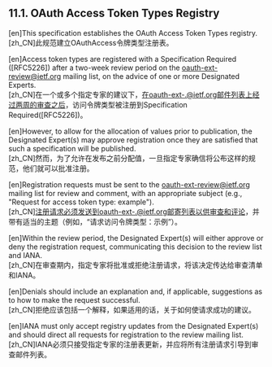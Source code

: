 ## 11.1. OAuth Access Token Types Registry  

[en]This specification establishes the OAuth Access Token Types registry.  
[zh_CN]此规范建立OAuthAccess令牌类型注册表。  
  

[en]Access token types are registered with a Specification Required ([RFC5226]) after a two-week review period on the oauth-ext-review@ietf.org mailing list, on the advice of one or more Designated Experts.  
[zh_CN]在一个或多个指定专家的建议下，在oauth-ext-.@ietf.org邮件列表上经过两周的审查之后，访问令牌类型被注册到Specification Required([RFC5226])。  
  

[en]However, to allow for the allocation of values prior to publication, the Designated Expert(s) may approve registration once they are satisfied that such a specification will be published.  
[zh_CN]然而，为了允许在发布之前分配值，一旦指定专家确信将公布这样的规范，他们就可以批准注册。  
  

[en]Registration requests must be sent to the oauth-ext-review@ietf.org mailing list for review and comment, with an appropriate subject (e.g., "Request for access token type: example").  
[zh_CN]注册请求必须发送到oauth-ext-.@ietf.org邮寄列表以供审查和评论，并带有适当的主题（例如，“请求访问令牌类型：示例”）。  
  

[en]Within the review period, the Designated Expert(s) will either approve or deny the registration request, communicating this decision to the review list and IANA.  
[zh_CN]在审查期内，指定专家将批准或拒绝注册请求，将该决定传达给审查清单和IANA。  
  

[en]Denials should include an explanation and, if applicable, suggestions as to how to make the request successful.  
[zh_CN]拒绝应该包括一个解释，如果适用的话，关于如何使请求成功的建议。  
  

[en]IANA must only accept registry updates from the Designated Expert(s) and should direct all requests for registration to the review mailing list.  
[zh_CN]IANA必须只接受指定专家的注册表更新，并应将所有注册请求引导到审查邮件列表。  
  



